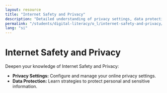 ```yaml
---
layout: resource
title: "Internet Safety and Privacy"
description: "Detailed understanding of privacy settings, data protection, and safeguarding personal information online."
permalink: "/students/digital-literacy/o_l/internet-safety-and-privacy/"
lang: "si"
---
```


# Internet Safety and Privacy

Deepen your knowledge of Internet Safety and Privacy:

- **Privacy Settings:** Configure and manage your online privacy settings.
- **Data Protection:** Learn strategies to protect personal and sensitive information.

